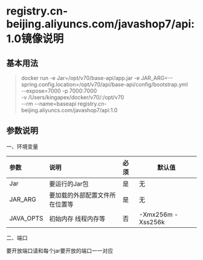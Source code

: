 # registry.cn-beijing.aliyuncs.com/javashop7/api:1.0镜像说明



## 基本用法

> docker run -e Jar=/opt/v70/base-api/app.jar -e JAR_ARG=--spring.config.location=/opt/v70/api/base-api/config/bootstrap.yml  \
> --expose=7000 -p 7000:7000 \
> -v /Users/kingapex/docker/v70/:/opt/v70 \
> --rm --name=baseapi registry.cn-beijing.aliyuncs.com/javashop7/api:1.0



## 参数说明

一、环境变量

| 参数 | 说明                 | 必须 | 默认值 |
| :--- | :------------------- | :--- | ------ |
| Jar  | 要运行的Jar包        | 是   | 无     |
| JAR_ARG  | 要加载的外部配置文件所在位置等 | 是   | 无  |
| JAVA_OPTS  | 初始内存 线程内存等  | 否   |  -Xmx256m -Xss256k |

二、端口

要开放端口请和每个jar要开放的端口一一对应
